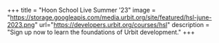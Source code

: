 +++
title = "Hoon School Live Summer '23"
image = "https://storage.googleapis.com/media.urbit.org/site/featured/hsl-june-2023.png"
url="https://developers.urbit.org/courses/hsl"
description = "Sign up now to learn the foundations of Urbit development."
+++
